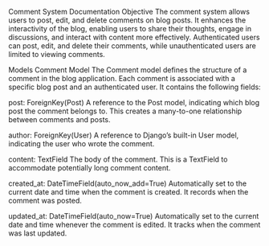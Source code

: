 Comment System Documentation
Objective
The comment system allows users to post, edit, and delete comments on blog posts. It enhances the interactivity of the blog, enabling users to share their thoughts, engage in discussions, and interact with content more effectively. Authenticated users can post, edit, and delete their comments, while unauthenticated users are limited to viewing comments.

Models
Comment Model
The Comment model defines the structure of a comment in the blog application. Each comment is associated with a specific blog post and an authenticated user. It contains the following fields:

post: ForeignKey(Post)
A reference to the Post model, indicating which blog post the comment belongs to. This creates a many-to-one relationship between comments and posts.

author: ForeignKey(User)
A reference to Django’s built-in User model, indicating the user who wrote the comment.

content: TextField
The body of the comment. This is a TextField to accommodate potentially long comment content.

created_at: DateTimeField(auto_now_add=True)
Automatically set to the current date and time when the comment is created. It records when the comment was posted.

updated_at: DateTimeField(auto_now=True)
Automatically set to the current date and time whenever the comment is edited. It tracks when the comment was last updated.